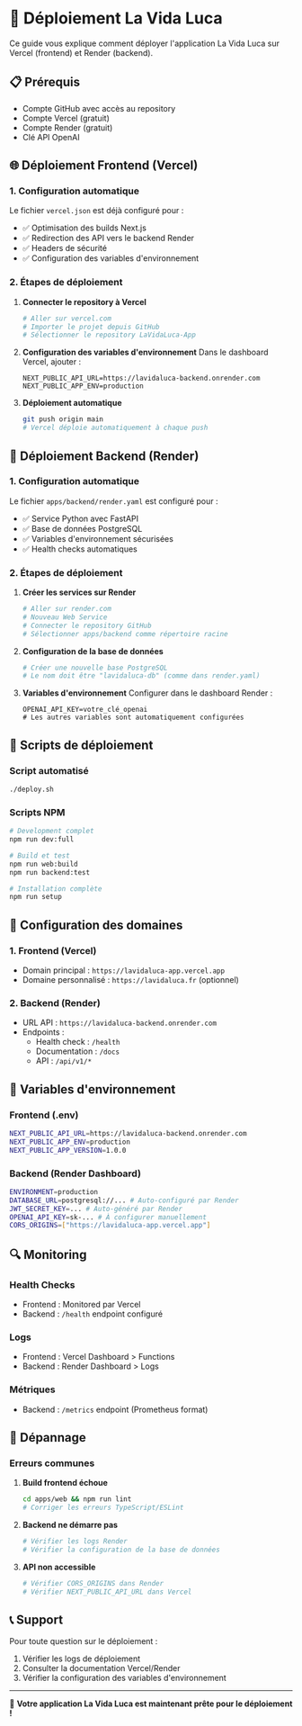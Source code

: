 # 🚀 Déploiement La Vida Luca

Ce guide vous explique comment déployer l'application La Vida Luca sur Vercel (frontend) et Render (backend).

## 📋 Prérequis

- Compte GitHub avec accès au repository
- Compte Vercel (gratuit)
- Compte Render (gratuit)
- Clé API OpenAI

## 🌐 Déploiement Frontend (Vercel)

### 1. Configuration automatique

Le fichier `vercel.json` est déjà configuré pour :
- ✅ Optimisation des builds Next.js
- ✅ Redirection des API vers le backend Render
- ✅ Headers de sécurité
- ✅ Configuration des variables d'environnement

### 2. Étapes de déploiement

1. **Connecter le repository à Vercel**
   ```bash
   # Aller sur vercel.com
   # Importer le projet depuis GitHub
   # Sélectionner le repository LaVidaLuca-App
   ```

2. **Configuration des variables d'environnement**
   Dans le dashboard Vercel, ajouter :
   ```
   NEXT_PUBLIC_API_URL=https://lavidaluca-backend.onrender.com
   NEXT_PUBLIC_APP_ENV=production
   ```

3. **Déploiement automatique**
   ```bash
   git push origin main
   # Vercel déploie automatiquement à chaque push
   ```

## 🔧 Déploiement Backend (Render)

### 1. Configuration automatique

Le fichier `apps/backend/render.yaml` est configuré pour :
- ✅ Service Python avec FastAPI
- ✅ Base de données PostgreSQL
- ✅ Variables d'environnement sécurisées
- ✅ Health checks automatiques

### 2. Étapes de déploiement

1. **Créer les services sur Render**
   ```bash
   # Aller sur render.com
   # Nouveau Web Service
   # Connecter le repository GitHub
   # Sélectionner apps/backend comme répertoire racine
   ```

2. **Configuration de la base de données**
   ```bash
   # Créer une nouvelle base PostgreSQL
   # Le nom doit être "lavidaluca-db" (comme dans render.yaml)
   ```

3. **Variables d'environnement**
   Configurer dans le dashboard Render :
   ```
   OPENAI_API_KEY=votre_clé_openai
   # Les autres variables sont automatiquement configurées
   ```

## 🔄 Scripts de déploiement

### Script automatisé
```bash
./deploy.sh
```

### Scripts NPM
```bash
# Development complet
npm run dev:full

# Build et test
npm run web:build
npm run backend:test

# Installation complète
npm run setup
```

## 🔗 Configuration des domaines

### 1. Frontend (Vercel)
- Domain principal : `https://lavidaluca-app.vercel.app`
- Domaine personnalisé : `https://lavidaluca.fr` (optionnel)

### 2. Backend (Render)
- URL API : `https://lavidaluca-backend.onrender.com`
- Endpoints :
  - Health check : `/health`
  - Documentation : `/docs`
  - API : `/api/v1/*`

## 🔧 Variables d'environnement

### Frontend (.env)
```bash
NEXT_PUBLIC_API_URL=https://lavidaluca-backend.onrender.com
NEXT_PUBLIC_APP_ENV=production
NEXT_PUBLIC_APP_VERSION=1.0.0
```

### Backend (Render Dashboard)
```bash
ENVIRONMENT=production
DATABASE_URL=postgresql://... # Auto-configuré par Render
JWT_SECRET_KEY=... # Auto-généré par Render
OPENAI_API_KEY=sk-... # À configurer manuellement
CORS_ORIGINS=["https://lavidaluca-app.vercel.app"]
```

## 🔍 Monitoring

### Health Checks
- Frontend : Monitored par Vercel
- Backend : `/health` endpoint configuré

### Logs
- Frontend : Vercel Dashboard > Functions
- Backend : Render Dashboard > Logs

### Métriques
- Backend : `/metrics` endpoint (Prometheus format)

## 🚨 Dépannage

### Erreurs communes

1. **Build frontend échoue**
   ```bash
   cd apps/web && npm run lint
   # Corriger les erreurs TypeScript/ESLint
   ```

2. **Backend ne démarre pas**
   ```bash
   # Vérifier les logs Render
   # Vérifier la configuration de la base de données
   ```

3. **API non accessible**
   ```bash
   # Vérifier CORS_ORIGINS dans Render
   # Vérifier NEXT_PUBLIC_API_URL dans Vercel
   ```

## 📞 Support

Pour toute question sur le déploiement :
1. Vérifier les logs de déploiement
2. Consulter la documentation Vercel/Render
3. Vérifier la configuration des variables d'environnement

---

🎉 **Votre application La Vida Luca est maintenant prête pour le déploiement !**